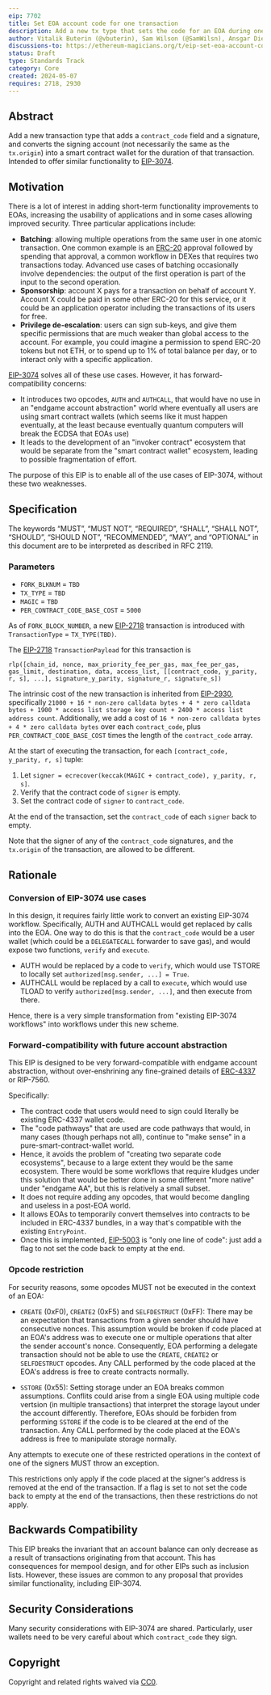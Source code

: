 ```yaml
---
eip: 7702
title: Set EOA account code for one transaction
description: Add a new tx type that sets the code for an EOA during one transaction execution
author: Vitalik Buterin (@vbuterin), Sam Wilson (@SamWilsn), Ansgar Dietrichs (@adietrichs), Matt Garnett (@lightclient)
discussions-to: https://ethereum-magicians.org/t/eip-set-eoa-account-code-for-one-transaction/19923
status: Draft
type: Standards Track
category: Core
created: 2024-05-07
requires: 2718, 2930
---
```


## Abstract

Add a new transaction type that adds a `contract_code` field and a signature, and converts the signing account (not necessarily the same as the `tx.origin`) into a smart contract wallet for the duration of that transaction. Intended to offer similar functionality to [EIP-3074](./eip-3074.md).

## Motivation

There is a lot of interest in adding short-term functionality improvements to EOAs, increasing the usability of applications and in some cases allowing improved security. Three particular applications include:

* **Batching**: allowing multiple operations from the same user in one atomic transaction. One common example is an [ERC-20](./eip-20.md) approval followed by spending that approval, a common workflow in DEXes that requires two transactions today. Advanced use cases of batching occasionally involve dependencies: the output of the first operation is part of the input to the second operation.
* **Sponsorship**: account X pays for a transaction on behalf of account Y. Account X could be paid in some other ERC-20 for this service, or it could be an application operator including the transactions of its users for free.
* **Privilege de-escalation**: users can sign sub-keys, and give them specific permissions that are much weaker than global access to the account. For example, you could imagine a permission to spend ERC-20 tokens but not ETH, or to spend up to 1% of total balance per day, or to interact only with a specific application.

[EIP-3074](./eip-3074.md) solves all of these use cases. However, it has forward-compatibility concerns:

* It introduces two opcodes, `AUTH` and `AUTHCALL`, that would have no use in an "endgame account abstraction" world where eventually all users are using smart contract wallets (which seems like it must happen eventually, at the least because eventually quantum computers will break the ECDSA that EOAs use)
* It leads to the development of an "invoker contract" ecosystem that would be separate from the "smart contract wallet" ecosystem, leading to possible fragmentation of effort.

The purpose of this EIP is to enable all of the use cases of EIP-3074, without these two weaknesses.

## Specification

The keywords “MUST”, “MUST NOT”, “REQUIRED”, “SHALL”, “SHALL NOT”, “SHOULD”, “SHOULD NOT”, “RECOMMENDED”, “MAY”, and “OPTIONAL” in this document are to be interpreted as described in RFC 2119.

### Parameters

* `FORK_BLKNUM` = `TBD`
* `TX_TYPE` = `TBD`
* `MAGIC` = `TBD`
* `PER_CONTRACT_CODE_BASE_COST` = `5000`

As of `FORK_BLOCK_NUMBER`, a new [EIP-2718](./eip-2718.md) transaction is introduced with `TransactionType` = `TX_TYPE(TBD)`.

The [EIP-2718](./eip-2718.md) `TransactionPayload` for this transaction is

```
rlp([chain_id, nonce, max_priority_fee_per_gas, max_fee_per_gas, gas_limit, destination, data, access_list, [[contract_code, y_parity, r, s], ...], signature_y_parity, signature_r, signature_s])
```

The intrinsic cost of the new transaction is inherited from [EIP-2930](./eip-2930.md), specifically `21000 + 16 * non-zero calldata bytes + 4 * zero calldata bytes + 1900 * access list storage key count + 2400 * access list address count`. Additionally, we add a cost of `16 * non-zero calldata bytes + 4 * zero calldata bytes` over each `contract_code`, plus `PER_CONTRACT_CODE_BASE_COST` times the length of the `contract_code` array.

At the start of executing the transaction, for each `[contract_code, y_parity, r, s]` tuple:

1. Let `signer = ecrecover(keccak(MAGIC + contract_code), y_parity, r, s]`.
2. Verify that the contract code of `signer` is empty.
3. Set the contract code of `signer` to `contract_code`.

At the end of the transaction, set the `contract_code` of each `signer` back to empty.

Note that the signer of any of the `contract_code` signatures, and the `tx.origin` of the transaction, are allowed to be different.

## Rationale

### Conversion of EIP-3074 use cases

In this design, it requires fairly little work to convert an existing EIP-3074 workflow. Specifically, AUTH and AUTHCALL would get replaced by calls into the EOA. One way to do this is that the `contract_code` would be a user wallet (which could be a `DELEGATECALL` forwarder to save gas), and would expose two functions, `verify` and `execute`.

* AUTH would be replaced by a code to `verify`, which would use TSTORE to locally set `authorized[msg.sender, ...] = True`.
* AUTHCALL would be replaced by a call to `execute`, which would use TLOAD to verify `authorized[msg.sender, ...]`, and then execute from there.

Hence, there is a very simple transformation from "existing EIP-3074 workflows" into workflows under this new scheme.

### Forward-compatibility with future account abstraction

This EIP is designed to be very forward-compatible with endgame account abstraction, without over-enshrining any fine-grained details of [ERC-4337](./eip-4337.md) or RIP-7560.

Specifically:

* The contract code that users would need to sign could literally be existing ERC-4337 wallet code.
* The "code pathways" that are used are code pathways that would, in many cases (though perhaps not all), continue to "make sense" in a pure-smart-contract-wallet world.
* Hence, it avoids the problem of "creating two separate code ecosystems", because to a large extent they would be the same ecosystem. There would be some workflows that require kludges under this solution that would be better done in some different "more native" under "endgame AA", but this is relatively a small subset.
* It does not require adding any opcodes, that would become dangling and useless in a post-EOA world.
* It allows EOAs to temporarily convert themselves into contracts to be included in ERC-4337 bundles, in a way that's compatible with the existing `EntryPoint`.
* Once this is implemented, [EIP-5003](./eip-5003.md) is "only one line of code": just add a flag to not set the code back to empty at the end.

### Opcode restriction

For security reasons, some opcodes MUST not be executed in the context of an EOA:

- `CREATE` (0xF0), `CREATE2` (0xF5) and `SELFDESTRUCT` (0xFF): There may be an expectation that transactions from a given sender should have consecutive nonces. This assumption would be broken if code placed at an EOA's address was to execute one or multiple operations that alter the sender account's nonce. Consequently, EOA performing a delegate transaction should not be able to use the `CREATE`, `CREATE2` or `SELFDESTRUCT` opcodes. Any CALL performed by the code placed at the EOA's address is free to create contracts normally.

- `SSTORE` (0x55): Setting storage under an EOA breaks common assumptions. Conflits could arise from a single EOA using multiple code vertsion (in multiple transactions) that interpret the storage layout under the account differently. Therefore, EOAs should be forbiden from performing `SSTORE` if the code is to be cleared at the end of the transaction. Any CALL performed by the code placed at the EOA's address is free to manipulate storage normally.

Any attempts to execute one of these restricted operations in the context of one of the signers MUST throw an exception.

This restrictions only apply if the code placed at the signer's address is removed at the end of the transaction. If a flag is set to not set the code back to empty at the end of the transactions, then these restrictions do not apply.

## Backwards Compatibility

This EIP breaks the invariant that an account balance can only decrease as a result of transactions originating from that account. This has consequences for mempool design, and for other EIPs such as inclusion lists. However, these issues are common to any proposal that provides similar functionality, including EIP-3074.

## Security Considerations

Many security considerations with EIP-3074 are shared. Particularly, user wallets need to be very careful about which `contract_code` they sign.

## Copyright

Copyright and related rights waived via [CC0](../LICENSE.md).
